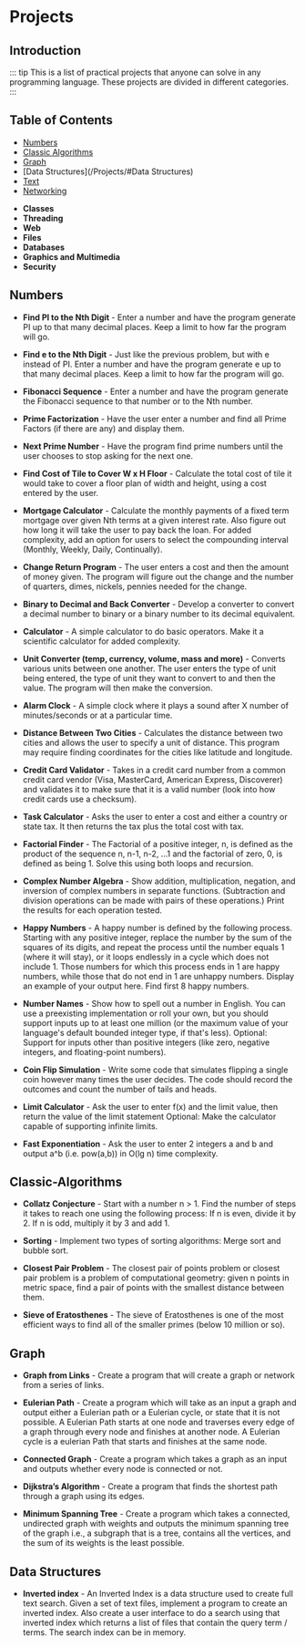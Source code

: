 # Projects


## Introduction
::: tip
This is a list of practical projects that anyone can solve in any programming language. These projects are divided in different categories.
:::


## Table of Contents

  - [Numbers](projects#Numbers)
  - [Classic Algorithms](projects#Classic-Algorithms)
  - [Graph](/rojects/#Graph)
  - [Data Structures](/Projects/#Data Structures)
  - [Text](/Projects/#Text)
  - [Networking](/Projects/#Networking)
  * **Classes**
  * **Threading**
  * **Web**
  * **Files**
  * **Databases**
  * **Graphics and Multimedia**
  * **Security**


   Numbers
   --------

  * **Find PI to the Nth Digit** - Enter a number and have the program generate PI up to that many decimal places. Keep a limit to how far the program will go.
  
  * **Find e to the Nth Digit** - Just like the previous problem, but with e instead of PI. Enter a number and have the program generate e up to that many decimal places. Keep a limit to how far the program will go.
  
  * **Fibonacci Sequence** - Enter a number and have the program generate the Fibonacci sequence to that number or to the Nth number.
  
  * **Prime Factorization** - Have the user enter a number and find all Prime Factors (if there are any) and display them.
  
  * **Next Prime Number** - Have the program find prime numbers until the user chooses to stop asking for the next one.
  
  * **Find Cost of Tile to Cover W x H Floor** - Calculate the total cost of tile it would take to cover a floor plan of width and height, using a cost entered by the user.
  
  * **Mortgage Calculator** - Calculate the monthly payments of a fixed term mortgage over given Nth terms at a given interest rate. Also figure out how long it will take the user to pay back the loan. For added complexity, add an option for users to select the compounding interval (Monthly, Weekly, Daily, Continually).

 * **Change Return Program** - The user enters a cost and then the amount of money given. The program will figure out the change and the number of quarters, dimes, nickels, pennies needed for the change.
 
 * **Binary to Decimal and Back Converter** - Develop a converter to convert a decimal number to binary or a binary number to its decimal equivalent.
 
 * **Calculator** - A simple calculator to do basic operators. Make it a scientific calculator for added complexity.
 
 * **Unit Converter (temp, currency, volume, mass and more)** - Converts various units between one another. The user enters the type of unit being entered, the type of unit they want to convert to and then the value. The program will then make the conversion.
 
 * **Alarm Clock** -  A simple clock where it plays a sound after X number of minutes/seconds or at a particular time.
 
 * **Distance Between Two Cities** - Calculates the distance between two cities and allows the user to specify a unit of distance. This program may require finding coordinates for the cities like latitude and longitude.
 
 * **Credit Card Validator** - Takes in a credit card number from a common credit card vendor (Visa, MasterCard, American Express, Discoverer) and validates it to make sure that it is a valid number (look into how credit cards use a checksum).
 
 * **Task Calculator** - Asks the user to enter a cost and either a country or state tax. It then returns the tax plus the total cost with tax.
 
 * **Factorial Finder** - The Factorial of a positive integer, n, is defined as the product of the sequence n, n-1, n-2, ...1 and the factorial of zero, 0, is defined as being 1. Solve this using both loops and recursion.
 
 * **Complex Number Algebra** - Show addition, multiplication, negation, and inversion of complex numbers in separate functions. (Subtraction and division operations can be made with pairs of these operations.) Print the results for each operation tested.
 
 * **Happy Numbers** - A happy number is defined by the following process. Starting with any positive integer, replace the number by the sum of the squares of its digits, and repeat the process until the number equals 1 (where it will stay), or it loops endlessly in a cycle which does not include 1. Those numbers for which this process ends in 1 are happy numbers, while those that do not end in 1 are unhappy numbers. Display an example of your output here. Find first 8 happy numbers.
 
 * **Number Names** - Show how to spell out a number in English. You can use a preexisting implementation or roll your own, but you should support inputs up to at least one million (or the maximum value of your language's default bounded integer type, if that's less). Optional: Support for inputs other than positive integers (like zero, negative integers, and floating-point numbers).
 
 * **Coin Flip Simulation** - Write some code that simulates flipping a single coin however many times the user decides. The code should record the outcomes and count the number of tails and heads.
 
 * **Limit Calculator** - Ask the user to enter f(x) and the limit value, then return the value of the limit statement Optional: Make the calculator capable of supporting infinite limits.
 
 * **Fast Exponentiation** - Ask the user to enter 2 integers a and b and output a^b (i.e. pow(a,b)) in O(lg n) time complexity. 



 Classic-Algorithms
 --------

 * **Collatz Conjecture** - Start with a number n > 1. Find the number of steps it takes to reach one using the following process: If n is even, divide it by 2. If n is odd, multiply it by 3 and add 1.
 
 * **Sorting** - Implement two types of sorting algorithms: Merge sort and bubble sort.
 
 * **Closest Pair Problem** - The closest pair of points problem or closest pair problem is a problem of computational geometry: given n points in metric space, find a pair of points with the smallest distance between them.
 
 * **Sieve of Eratosthenes** - The sieve of Eratosthenes is one of the most efficient ways to find all of the smaller primes (below 10 million or so).
 
 
 ## Graph
 
  * **Graph from Links** - Create a program that will create a graph or network from a series of links.
  
  * **Eulerian Path** - Create a program which will take as an input a graph and output either a Eulerian path or a Eulerian cycle, or state that it is not possible. A Eulerian Path starts at one node and traverses every edge of a graph through every node and finishes at another node. A Eulerian cycle is a eulerian Path that starts and finishes at the same node.
  
  * **Connected Graph** - Create a program which takes a graph as an input and outputs whether every node is connected or not.
  
  * **Dijkstra’s Algorithm** - Create a program that finds the shortest path through a graph using its edges.
  
  * **Minimum Spanning Tree** - Create a program which takes a connected, undirected graph with weights and outputs the minimum spanning tree of the graph i.e., a subgraph that is a tree, contains all the vertices, and the sum of its weights is the least possible.
  
  
 ## Data Structures
 
  * **Inverted index** - An Inverted Index is a data structure used to create full text search. Given a set of text files, implement a program to create an inverted index. Also create a user interface to do a search using that inverted index which returns a list of files that contain the query term / terms. The search index can be in memory.


